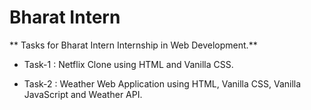 # Bharat Intern

** Tasks for Bharat Intern Internship in Web Development.**

- Task-1 : Netflix Clone using HTML and Vanilla CSS.
 
- Task-2 : Weather Web Application using HTML, Vanilla CSS, Vanilla JavaScript and Weather API.

 
